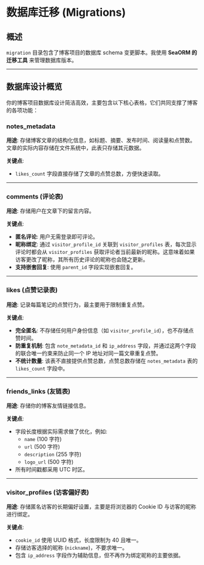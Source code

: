 # 数据库迁移 (Migrations)

## 概述

`migration` 目录包含了博客项目的数据库 schema 变更脚本。我使用 **SeaORM 的迁移工具** 来管理数据库版本。

---

## 数据库设计概览

你的博客项目数据库设计简洁高效，主要包含以下核心表格，它们共同支撑了博客的各项功能：

### notes_metadata

**用途**: 存储博客文章的结构化信息，如标题、摘要、发布时间、阅读量和点赞数。文章的实际内容存储在文件系统中，此表只存储其元数据。

**关键点**:

- `likes_count` 字段直接存储了文章的点赞总数，方便快速读取。

---

### comments (评论表)

**用途**: 存储用户在文章下的留言内容。

**关键点**:

- **匿名评论**: 用户无需登录即可评论。
- **昵称绑定**: 通过 `visitor_profile_id` 关联到 `visitor_profiles` 表，每次显示评论时都会从 `visitor_profiles` 获取评论者当前最新的昵称。这意味着如果访客更改了昵称，其所有历史评论的昵称也会随之更新。
- **支持嵌套回复**: 使用 `parent_id` 字段实现嵌套回复。

---

### likes (点赞记录表)

**用途**: 记录每篇笔记的点赞行为，最主要用于限制重复点赞。

**关键点**:

- **完全匿名**: 不存储任何用户身份信息（如 `visitor_profile_id`），也不存储点赞时间。
- **防重复机制**: 包含 `note_metadata_id` 和 `ip_address` 字段，并通过这两个字段的联合唯一约束来防止同一个 IP 地址对同一篇文章重复点赞。
- **不统计数量**: 该表不直接提供点赞总数，点赞总数存储在 `notes_metadata` 表的 `likes_count` 字段中。

---

### friends_links (友链表)

**用途**: 存储你的博客友情链接信息。

**关键点**:

- 字段长度根据实际需求做了优化，例如:
  - `name` (100 字符)
  - `url` (500 字符)
  - `description` (255 字符)
  - `logo_url` (500 字符)
- 所有时间戳都采用 UTC 时区。

---

### visitor_profiles (访客偏好表)

**用途**: 存储匿名访客的长期偏好设置，主要是将浏览器的 Cookie ID 与访客的昵称进行绑定。

**关键点**:

- `cookie_id` 使用 UUID 格式，长度限制为 40 且唯一。
- 存储访客选择的昵称 (`nickname`)，不要求唯一。
- 包含 `ip_address` 字段作为辅助信息，但不再作为绑定昵称的主要依据。
